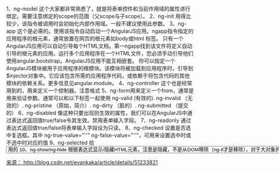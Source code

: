 1、ng-model
这个大家都非常熟悉了，就是将表单控件和当前作用域的属性进行绑定。需要注意绑定的scope的范围（父scope与子scope）。
2、ng-init
用得比较少，该指令被调用时会初始化内部作用域。一般不建议使用此参数。
3、ng-app
这个是必需的。使用该指令自动启动一个AngularJS应用。ngapp指令指定的应用程序的根元素，通常放置在网页的根元素如body或html 标签。
只有一个AngularJS应用可以自动引导每个HTML文档。第一ngapp找到该文件将定义自动引导的根元素的应用。运行多个应用程序在一个HTML文件，您必须手动引导他们使用angular.bootstrap。AngularJS应用不能互相嵌套。 
你可以指定一个AngularJS模块被用于应用程序的根模块。该模块将被加载到应用程序时，引导到$injector对象中。它应该包含所需的应用程序代码，或依赖于将包含代码的其他模块的依赖关系。更多信息见angular.module。 
4、ng-controller
这个也是经常用到的，用来定义一个控制器。注意格式
5、ng-form用来定义一个from，通常是用来验证参数。通常可以和以下标签一起使用
ng-valid (有效的). 
ng-invalid （无效的）. 
ng-pristine （原始，简介）. 
ng-dirty （脏的）. 
ng-submitted （提交的）
6、ng-disabled
像这种只要出现则生效的属性，我们可以在AngularJS中通过表达式返回值true/false令其生效。禁用表单输入字段。
7、ng-readonly
通过表达式返回值true/false将表单输入字段设为只读。
8、ng-checked
设置是否选中复选框。其中 ng-true-value="''" ng-false-value="''"，可用来设置选中时或不选中时对应的值
9、ng-selected
给<select>里面的<option>用的
10、ng-show/ng-hide
根据表达式显示/隐藏HTML元素，注意是隐藏，不是从DOM移除（ng-if才是移除），对于大对象的DOM，可以用它，但如果是小对象的DOM，建议使用ng-if
11、ng-change
不是HTML那套onXXX之类的，而是ng-XXX。用来设置input/select等内容发生变化时的事件
12、{{}}
其实这个也是一个指令，也许觉得和ng-bind差不多，但页面渲染略慢时可能会被看到。另外，{{}}的performance远不如ng-bind，只是用起来很方便。
13、ng-bind
ng-bind的行为和{{}}差不多，只是我们可以用这个指令来避免FOUC(Flash Of Unrendered Content)，也就是未渲染导致的闪烁。
14、ng-cloak
ng-cloak也可以为我们解决FOUC。 ng-cloak会将内部元素隐藏，直到路由调用对应的页面。
15、ng-if
如果ng-if中的表达式为false，则对应的元素整个会从DOM中移除而非隐藏，但审查元素时你可以看到表达式变成注释了。如果相进行隐藏，可以使用ng-hide。
16、ng-switch
ngSwitch指令包含ng-switch on、ng-switch-when、ng-switch-default功能类似switch，ng-switch on指要判断的值，ng-switch-when指条件条件符合将显示这个dom元素， ng-switch-default指条件都不符合默认显示的元素。
17、ng-repeat
遍历集合(数组)，给每个元素生成模板实例，每个实例的作用域中可以用一些特殊属性，如下
$index
$first
$last
$middle
even
18、ng-href
起初我在一个文本域中弄了个ng-model，然后像这样<a href="{{myUrl}}">在href里面写了进去。
19、ng-src
大同小异，即表达式生效前不要加载该资源。
20、ng-class
用作用域中的对象动态改变类样式，
21、ng-click
点击事件
22、ngKeyup
键盘事件
23、ngKeydown
键盘事件
24、ngKeypress
键盘事件
25、ngMousedown、ngMouseenter、ngMouseleave、ngMousemove、ngMouseover、ngMouseup
鼠标事件
26、ngTrim
去除左右空格

来源： http://blog.csdn.net/evankaka/article/details/51233821
